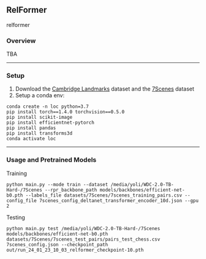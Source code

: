 ## RelFormer
relformer

### Overview
TBA

---

### Setup

1. Download the [Cambridge Landmarks](http://mi.eng.cam.ac.uk/projects/relocalisation/#dataset) dataset and the [7Scenes](https://www.microsoft.com/en-us/research/project/rgb-d-dataset-7-scenes/) dataset
1. Setup a conda env:
```
conda create -n loc python=3.7
pip install torch==1.4.0 torchvision==0.5.0
pip install scikit-image
pip install efficientnet-pytorch
pip install pandas
pip install transforms3d
conda activate loc
```

---

### Usage and Pretrained Models 
Training 
```
python main.py --mode train --dataset /media/yoli/WDC-2.0-TB-Hard-/7Scenes --rpr_backbone_path models/backbones/efficient-net-b0.pth --labels_file datasets/7Scenes/7scenes_training_pairs.csv --config_file 7scenes_config_deltanet_transformer_encoder_10d.json --gpu 2
```
Testing
```
python main.py test /media/yoli/WDC-2.0-TB-Hard-/7Scenes models/backbones/efficient-net-b0.pth datasets/7Scenes/7scenes_test_pairs/pairs_test_chess.csv 7scenes_config.json --checkpoint_path out/run_24_01_23_10_03_relformer_checkpoint-10.pth
```
